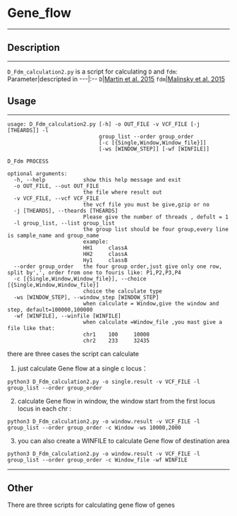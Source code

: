 # **Gene_flow**
---
## **Description**
---
`D_Fdm_calculation2.py` is a script for calculating `D` and `fdm`:
Parameter|descripted in 
---|:--
`D`|[Martin et al. 2015](https://doi.org/10.1093/molbev/msu269)
`fdm`|[Malinsky et al. 2015](https://doi.org/10.1126/science.aac9927)

## **Usage**
---
```
usage: D_Fdm_calculation2.py [-h] -o OUT_FILE -v VCF_FILE [-j [THEARDS]] -l
                             group_list --order group_order
                             [-c [{Single,Window,Window_file}]]
                             [-ws [WINDOW_STEP]] [-wf [WINFILE]]

D_Fdm PROCESS

optional arguments:
  -h, --help            show this help message and exit
  -o OUT_FILE, --out OUT_FILE
                        the file where result out
  -v VCF_FILE, --vcf VCF_FILE
                        the vcf file you must be give,gzip or no
  -j [THEARDS], --theards [THEARDS]
                        Please give the number of threads , defult = 1
  -l group_list, --list group_list
                        the group list should be four group,every line is sample_name and group_name
                        example:
                        HH1     classA
                        HH2     classA
                        Hy1     classB
  --order group_order   the four group order,just give only one row, split by',', order from one to fouris like: P1,P2,P3,P4
  -c [{Single,Window,Window_file}], --choice [{Single,Window,Window_file}]
                        choice the calculate type
  -ws [WINDOW_STEP], --window_step [WINDOW_STEP]
                        when calculate = Window,give the window and step, default=100000,100000
  -wf [WINFILE], --winfile [WINFILE]
                        when calculate =Window_file ,you mast give a file like that:
                        chr1    100     10000
                        chr2    233     32435
```

there are three cases the script can calculate

1. just calculate Gene flow at a single c locus：

`python3 D_Fdm_calculation2.py -o single.result -v VCF_FILE -l group_list --order group_order`

2. calculate Gene flow in window, the window start from the first locus locus in each chr :

`python3 D_Fdm_calculation2.py -o window.result -v VCF_FILE -l group_list --order group_order -c Window -ws 10000,2000`

3. you can also create a WINFILE to calculate Gene flow of destination area

`python3 D_Fdm_calculation2.py -o window.result -v VCF_FILE -l group_list --order group_order -c Window_file -wf WINFILE`

---
## **Other**
There are three scripts for calculating gene flow of genes
